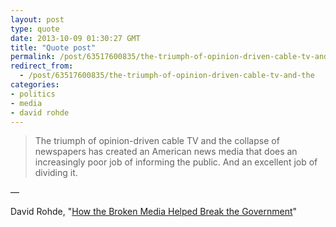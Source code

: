 ```yaml
---
layout: post
type: quote
date: 2013-10-09 01:30:27 GMT
title: "Quote post"
permalink: /post/63517600835/the-triumph-of-opinion-driven-cable-tv-and-the
redirect_from: 
  - /post/63517600835/the-triumph-of-opinion-driven-cable-tv-and-the
categories:
- politics
- media
- david rohde
---
```

<blockquote>The triumph of opinion-driven cable TV and the collapse of newspapers has created an American news media that does an increasingly poor job of informing the public. And an excellent job of dividing it.</blockquote>

 — <p>David Rohde, "<a href="http://www.theatlantic.com/politics/archive/2013/10/how-the-broken-media-helped-break-the-government/280261/">How the Broken Media Helped Break the Government</a>"</p>